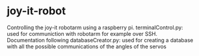 # joy-it-robot
Controlling the joy-it robotarm using a raspberry pi.
terminalControl.py: used for communiction with robotarm for example over SSH. Documentation following
databaseCreator.py: used for creating a database with all the possible communications of the angles of the servos
